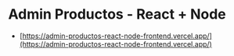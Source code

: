 # Admin Productos - React + Node

- [https://admin-productos-react-node-frontend.vercel.app/](https://admin-productos-react-node-frontend.vercel.app/)

